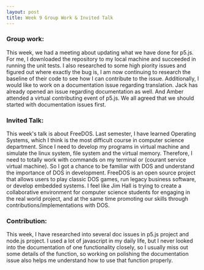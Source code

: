 ```yaml
---
layout: post
title: Week 9 Group Work & Invited Talk
---
```


### Group work: 
This week, we had a meeting about updating what we have done for p5.js. For me, I downloaded the repository to my local machine and succeeded in running the unit tests. I also researched to some high piority issues and figured out where exactly the bug is, I am now continuing to research the baseline of their code to see how I can contribute to the issue. Additionally, I would like to work on a documentation issue regarding translation. Jack has already opened an issue regarding documentation as well. And Amber attended a virtual contributing event of p5.js. We all agreed that we should started with documentation issues first.
<!--more-->

### Invited Talk: 
This week's talk is about FreeDOS. Last semester, I have learned Operating Systems, which I think is the most difficult course in computer science department. Since I need to develop my programs in virtual machine and simulate the linux system, file system and the virtual memory. Therefore, I need to totally work with commands on my terminal or (courant service virtual machine). So I got a chance to be familiar with DOS and understand the importance of DOS in development. FreeDOS is an open source project that allows users to play classic DOS games, run legacy business software, or develop embedded systems. I feel like Jim Hall is trying to create a collaborative environment for computer science students for engaging in the real world project, and at the same time promoting our skills through contributions/implementations with DOS.

### Contribution:
This week, I have researched into several doc issues in p5.js project and node.js project. I used a lot of javascript in my daily life, but I never looked into the documentation of one functionality closely, so I usually miss out some details of the function, so working on polishing the documentation issue also helps me understand how to use that function properly.